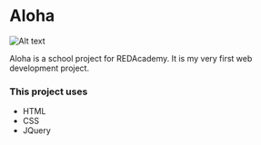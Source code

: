 # Aloha
![Alt text](http://i.imgur.com/CVN1WWR.png "Aloha")

<p>Aloha is a school project for REDAcademy. It is my very first web development project.</p>

<h3> This project uses </h3>
<ul>
    <li>HTML</li>
    <li>CSS</li>
    <li>JQuery</li>
</ul>